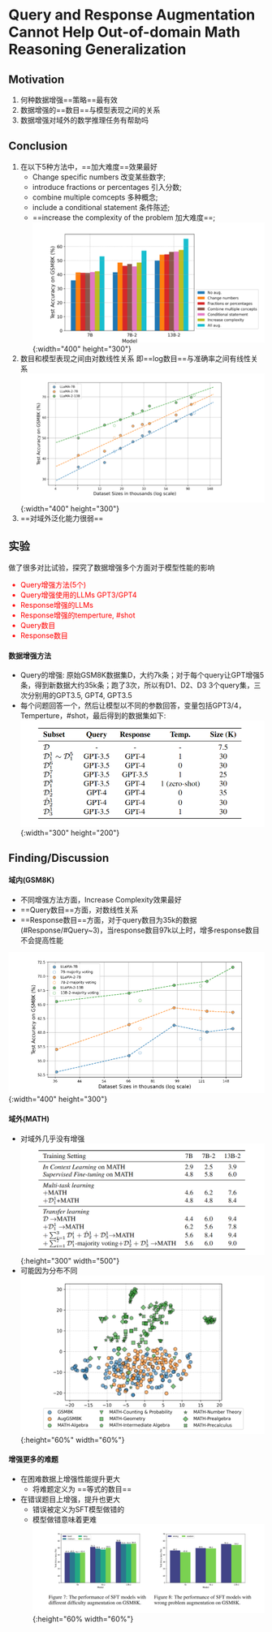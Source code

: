 # Query and Response Augmentation Cannot Help Out-of-domain Math Reasoning Generalization

## Motivation
1. 何种数据增强==策略==最有效
2. 数据增强的==数目==与模型表现之间的关系
3. 数据增强对域外的数学推理任务有帮助吗



## Conclusion
1. 在以下5种方法中，==加大难度==效果最好
    - Change specific numbers 改变某些数字; 
    - introduce fractions or percentages 引入分数; 
    - combine multiple comcepts 多种概念; 
    - include a conditional statement 条件陈述; 
    - ==increase the complexity of the problem 加大难度==;
![Alt text](src/image.png){:width="400" height="300"}
2. 数目和模型表现之间由对数线性关系 即==log数目==与准确率之间有线性关系
![Alt text](src/image-1.png){:width="400" height="300"}
3. ==对域外泛化能力很弱==

## 实验
做了很多对比试验，探究了数据增强多个方面对于模型性能的影响
<font color="red">
- Query增强方法(5个)
- Query增强使用的LLMs GPT3/GPT4
- Response增强的LLMs
- Response增强的temperture, #shot
- Query数目
- Response数目
</font>

#### 数据增强方法
- Query的增强: 原始GSM8K数据集D，大约7k条；对于每个query让GPT增强5条，得到新数据大约35k条；跑了3次，所以有D1、D2、D3 3个query集，三次分别用的GPT3.5, GPT4, GPT3.5
- 每个问题回答一个，然后让模型以不同的参数回答，变量包括GPT3/4，Temperture，#shot，最后得到的数据集如下:
![Alt text](src/image-2.png){:width="300" height="200"}

## Finding/Discussion
#### 域内(GSM8K)
- 不同增强方法方面，Increase Complexity效果最好
- ==Query数目==方面，对数线性关系
- ==Response数目==方面，对于query数目为35k的数据(#Response/#Query~3)，当response数目97k以上时，增多response数目不会提高性能

![Alt text](src/image-3.png){:width="400" height="300"}

#### 域外(MATH)
- 对域外几乎没有增强
![Alt text](src/image-4.png){:height="300" width="500"}
- 可能因为分布不同
![Alt text](src/image-5.png){:height="60%" width="60%"}

#### 增强更多的难题
- 在困难数据上增强性能提升更大
  - 将难题定义为 ==等式的数目==
- 在错误题目上增强，提升也更大
  - 错误被定义为SFT模型做错的
  - 模型做错意味着更难
![Alt text](src/image-6.png){:height="60% width="60%"}